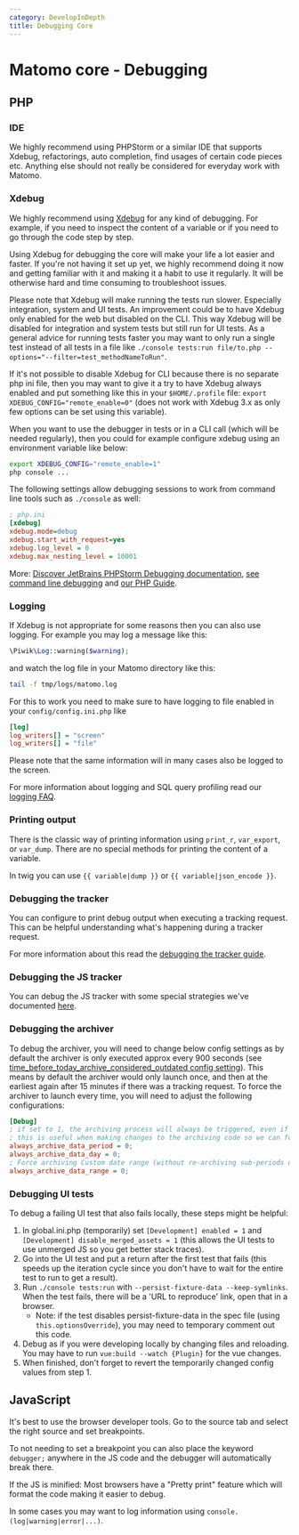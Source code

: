 ```yaml
---
category: DevelopInDepth
title: Debugging Core
---
```

# Matomo core - Debugging

## PHP

### IDE

We highly recommend using PHPStorm or a similar IDE that supports Xdebug, refactorings, auto completion, find usages of certain code pieces etc. Anything else should not really be considered for everyday work with Matomo.

### Xdebug

We highly recommend using [Xdebug](https://xdebug.org/) for any kind of debugging. For example, if you need to inspect the content of a variable or if you need to go through the code step by step. 

Using Xdebug for debugging the core will make your life a lot easier and faster. If you're not having it set up yet, we highly recommend doing it now and getting familiar with it and making it a habit to use it regularly. It will be otherwise hard and time consuming to troubleshoot issues. 

Please note that Xdebug will make running the tests run slower. Especially integration, system and UI tests. An improvement could be to have Xdebug only enabled for the web but disabled on the CLI. This way Xdebug will be disabled for integration and system tests but still run for UI tests. As a general advice for running tests faster you may want to only run a single test instead of all tests in a file like `./console tests:run file/to.php --options="--filter=test_methodNameToRun"`. 

If it's not possible to disable Xdebug for CLI because there is no separate php ini file, then you may want to give it a try to have Xdebug always enabled and put something like this in your `$HOME/.profile` file: `export XDEBUG_CONFIG="remote_enable=0"` (does not work with Xdebug 3.x as only few options can be set using this variable).

When you want to use the debugger in tests or in a CLI call (which will be needed regularly), then you could for example configure xdebug using an environment variable like below:

```bash
export XDEBUG_CONFIG="remote_enable=1"
php console ...
```

The following settings allow debugging sessions to work from command line tools such as `./console` as well:

```ini
; php.ini
[xdebug]
xdebug.mode=debug
xdebug.start_with_request=yes
xdebug.log_level = 0
xdebug.max_nesting_level = 10001
```

More: [Discover JetBrains PHPStorm Debugging documentation](https://www.jetbrains.com/help/phpstorm/debugging-a-php-cli-script.html), [see command line debugging](https://www.jetbrains.com/help/phpstorm/zero-configuration-debugging-cli.html) and [our PHP Guide](https://developer.matomo.org/guides/php).

### Logging

If Xdebug is not appropriate for some reasons then you can also use logging. For example you may log a message like this:

```php
\Piwik\Log::warning($warning);
```

and watch the log file in your Matomo directory like this:

```bash
tail -f tmp/logs/matomo.log
```

For this to work you need to make sure to have logging to file enabled in your `config/config.ini.php` like 

```ini
[log]
log_writers[] = "screen"
log_writers[] = "file"
```

Please note that the same information will in many cases also be logged to the screen.

For more information about logging and SQL query profiling read our [logging FAQ](https://matomo.org/faq/troubleshooting/faq_115/).

### Printing output

There is the classic way of printing information using `print_r`, `var_export`, or `var_dump`. There are no special methods for printing the content of a variable.

In twig you can use `{{ variable|dump }}` or `{{ variable|json_encode }}`.

### Debugging the tracker

You can configure to print debug output when executing a tracking request. This can be helpful understanding what's happening during a tracker request.

For more information about this read the [debugging the tracker guide](/api-reference/tracking-api#debugging-the-tracker).

### Debugging the JS tracker

You can debug the JS tracker with some special strategies we've documented [here](/develop-in-depth/jstracker-core#debugging-the-js-tracker).

### Debugging the archiver

To debug the archiver, you will need to change below config settings as by default the archiver is only executed approx every 900 seconds (see [time_before_today_archive_considered_outdated config setting](https://matomo.org/faq/roll-up-reporting/faq_25754/)). This means by default the archiver would only launch once, and then at the earliest again after 15 minutes if there was a tracking request. To force the archiver to launch every time, you will need to adjust the following configurations:

```ini
[Debug]
; if set to 1, the archiving process will always be triggered, even if the archive has already been computed
; this is useful when making changes to the archiving code so we can force the archiving process
always_archive_data_period = 0;
always_archive_data_day = 0;
; Force archiving Custom date range (without re-archiving sub-periods used to process this date range)
always_archive_data_range = 0;
```

### Debugging UI tests

To debug a failing UI test that also fails locally, these steps might be helpful:

1. In global.ini.php (temporarily) set `[Development] enabled = 1` and `[Development] disable_merged_assets = 1` (this allows the UI tests to use unmerged JS so you get better stack traces).
2. Go into the UI test and put a return after the first test that fails (this speeds up the iteration cycle since you don't have to wait for the entire test to run to get a result).
3. Run `./console tests:run` with `--persist-fixture-data --keep-symlinks`. When the test fails, there will be a 'URL to reproduce' link, open that in a browser.
   * Note: if the test disables persist-fixture-data in the spec file (using `this.optionsOverride`), you may need to temporary comment out this code.
4. Debug as if you were developing locally by changing files and reloading. You may have to run `vue:build --watch {Plugin}` for the vue changes.
5. When finished, don't forget to revert the temporarily changed config values from step 1.

## JavaScript

It's best to use the browser developer tools. Go to the source tab and select the right source and set breakpoints. 

To not needing to set a breakpoint you can also place the keyword `debugger;` anywhere in the JS code and the debugger will automatically break there.

If the JS is minified: Most browsers have a "Pretty print" feature which will format the code making it easier to debug.

In some cases you may want to log information using `console.(log|warning|error|...)`.


